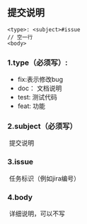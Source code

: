 ## 提交说明

```
<type>: <subject>#issue
// 空一行
<body>
```

### 1.type（必须写）:

- fix:表示修改bug
- doc： 文档说明
- test: 测试代码
- feat: 功能

### 2.subject（必须写）

​ 提交说明

### 3.issue

​ 任务标识（例如jira编号）

### 4.body

​ 详细说明，可以不写

